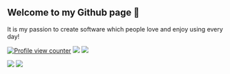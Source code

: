 <!--
## Welcome to my Github page <img align="top" height=30 src="https://github.com/Tarikul-Islam-Anik/Animated-Fluent-Emojis/blob/master/Emojis/Travel%20and%20places/Rocket.png?raw=true"/>
-->

## Welcome to my Github page 👋

It is my passion to create software which people love and enjoy using every day! 

[![Profile view counter](https://komarev.com/ghpvc/?username=emvaized)](https://github.com/emvaized)
[![](https://shields.io/badge/Ko--fi-Support_me-ff5f5f?logo=Ko-Fi&style=for-the-badgeKo-fi)](https://ko-fi.com/emvaized)
[![](https://img.shields.io/stackexchange/stackoverflow/r/11381400?color=F47F24&label=Stack%20Overflow&logo=Stack%20Overflow)](https://stackoverflow.com/users/11381400/emvaized)
<!--
[![](https://img.shields.io/badge/Write_me-D14836?logo=gmail&label=Gmail)](mailto:maximtsyba@gmail.com)
-->

<!--
**emvaized/emvaized** is a ✨ _special_ ✨ repository because its `README.md` (this file) appears on your GitHub profile.

Here are some ideas to get you started:

- 🔭 I’m currently working on ...
- 🌱 I’m currently learning ...
- 👯 I’m looking to collaborate on ...
- 🤔 I’m looking for help with ...
- 💬 Ask me about ...
- 📫 How to reach me: ...
- 😄 Pronouns: ...
- ⚡ Fun fact: ...
-->

<!--
<img align="bottom" src="https://github-readme-streak-stats.herokuapp.com?user=emvaized&theme=transparent&mode=daily&card_width=467&card_height=30" align="bottom" alt="GitHub Streak" />
-->
<img align="bottom" src="https://github-readme-stats.vercel.app/api?username=emvaized&show_icons=true&theme=transparent&rank_icon=percentile&hide_title=true&include_all_commits=true" /> <img align="bottom" src="https://github-readme-stats.vercel.app/api/top-langs/?username=emvaized&layout=compact&theme=transparent" /> 
